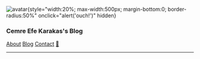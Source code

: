 ![avatar](https://avatars.githubusercontent.com/u/44120900){style="width:20%; max-width:500px; margin-bottom:0; border-radius:50%" onclick="alert('ouch!')" hidden}

### Cemre Efe Karakas's Blog


[About](/)
[Blog](/blog)
[Contact](/contact)
[🌿](http://dutl.uk/)

---
